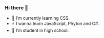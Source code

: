 ### Hi there 👋

- 🌱 I’m currently learning CSS.
- ⚡ I wanna learn JavaScript, Phyton and C#.
- 🔭 I’m student in high school.

<!--
**Besay0/besay0** is a ✨ _special_ ✨ repository because its `README.md` (this file) appears on your GitHub profile.

Here are some ideas to get you started:

- 🔭 I’m currently working on ...
- 🌱 I’m currently learning ...
- 👯 I’m looking to collaborate on ...
- 🤔 I’m looking for help with ...
- 💬 Ask me about ...
- 📫 How to reach me: ...
- 😄 Pronouns: ...
- ⚡ Fun fact: ...
-->

